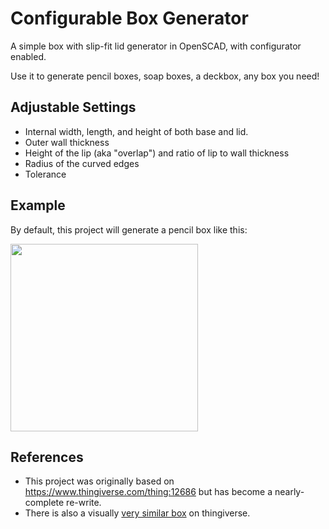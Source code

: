 # Configurable Box Generator
A simple box with slip-fit lid generator in OpenSCAD, with configurator enabled.

Use it to generate pencil boxes, soap boxes, a deckbox, any box you need!

## Adjustable Settings

* Internal width, length, and height of both base and lid.
* Outer wall thickness
* Height of the lip (aka "overlap") and ratio of lip to wall thickness
* Radius of the curved edges
* Tolerance

## Example

By default, this project will generate a pencil box like this:

<img src="https://user-images.githubusercontent.com/188558/209711140-a41bf01e-7040-4c30-9360-fb81c103a9cf.png" width="300px"/>

## References

* This project was originally based on https://www.thingiverse.com/thing:12686 but has become a nearly-complete re-write.
* There is also a visually [very similar box](https://www.thingiverse.com/thing:190117) on thingiverse.
